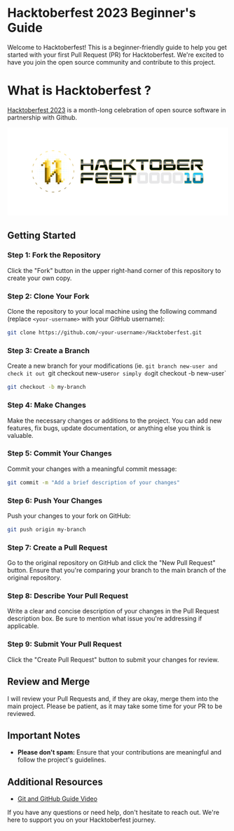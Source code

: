 # Hacktoberfest 2023 Beginner's Guide

Welcome to Hacktoberfest! This is a beginner-friendly guide to help you get started with your first Pull Request (PR) for Hacktoberfest. We're excited to have you join the open source community and contribute to this project.



# What is Hacktoberfest ?

[Hacktoberfest 2023](https://hacktoberfest.com/) is a month-long celebration of open source software in partnership with Github.

<div align="center">
<img src="https://github.com/Mannxxx/Hacktoberfest--2023/blob/master/src/images/hf10_horz_fcd_cmyk.png" />
</div>


## Getting Started

### Step 1: Fork the Repository

Click the "Fork" button in the upper right-hand corner of this repository 	to create your own copy.

### Step 2: Clone Your Fork

Clone the repository to your local machine using the following command (replace `<your-username>` with your GitHub username):

```bash
git clone https://github.com/<your-username>/Hacktoberfest.git
```

### Step 3: Create a Branch

Create a new branch for your modifications (ie. `git branch new-user and check it out `git checkout new-user`or simply do`git checkout -b new-user`

```bash
git checkout -b my-branch
```

### Step 4: Make Changes

Make the necessary changes or additions to the project. You can add new features, fix bugs, update documentation, or anything else you think is valuable.

### Step 5: Commit Your Changes

Commit your changes with a meaningful commit message:

```bash
git commit -m "Add a brief description of your changes"
```

### Step 6: Push Your Changes

Push your changes to your fork on GitHub:

```bash
git push origin my-branch
```

### Step 7: Create a Pull Request

Go to the original repository on GitHub and click the "New Pull Request" button. Ensure that you're comparing your branch to the main branch of the original repository.

### Step 8: Describe Your Pull Request

Write a clear and concise description of your changes in the Pull Request description box. Be sure to mention what issue you're addressing if applicable.

### Step 9: Submit Your Pull Request

Click the "Create Pull Request" button to submit your changes for review.

## Review and Merge

I will review your Pull Requests and, if they are okay, merge them into the main project. Please be patient, as it may take some time for your PR to be reviewed.

## Important Notes

- **Please don't spam:** Ensure that your contributions are meaningful and follow the project's guidelines.

## Additional Resources

- [Git and GitHub Guide Video](https://youtu.be/h-LgFUiK_UM)



If you have any questions or need help, don't hesitate to reach out. We're here to support you on your Hacktoberfest journey.
